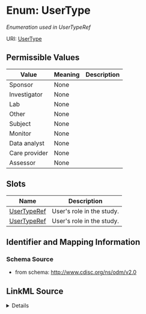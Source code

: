 # Enum: UserType




_Enumeration used in UserTypeRef_



URI: [UserType](UserType)

## Permissible Values

| Value | Meaning | Description |
| --- | --- | --- |
| Sponsor | None |  |
| Investigator | None |  |
| Lab | None |  |
| Other | None |  |
| Subject | None |  |
| Monitor | None |  |
| Data analyst | None |  |
| Care provider | None |  |
| Assessor | None |  |




## Slots

| Name | Description |
| ---  | --- |
| [UserTypeRef](UserTypeRef.md) | User's role in the study. |
| [UserTypeRef](UserTypeRef.md) | User's role in the study. |






## Identifier and Mapping Information







### Schema Source


* from schema: http://www.cdisc.org/ns/odm/v2.0




## LinkML Source

<details>
```yaml
name: UserType
description: Enumeration used in UserTypeRef
from_schema: http://www.cdisc.org/ns/odm/v2.0
rank: 1000
permissible_values:
  Sponsor:
    text: Sponsor
    is_a: UserType
  Investigator:
    text: Investigator
    is_a: UserType
  Lab:
    text: Lab
    is_a: UserType
  Other:
    text: Other
    is_a: UserType
  Subject:
    text: Subject
    is_a: UserType
  Monitor:
    text: Monitor
    is_a: UserType
  Data analyst:
    text: Data analyst
    is_a: UserType
  Care provider:
    text: Care provider
    is_a: UserType
  Assessor:
    text: Assessor
    is_a: UserType

```
</details>
